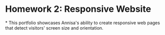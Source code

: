 <h1>Homework 2: Responsive Website</h1>
* This portfolio showcases Annisa's ability to create responsive web pages that detect visitors' screen size and orientation.

